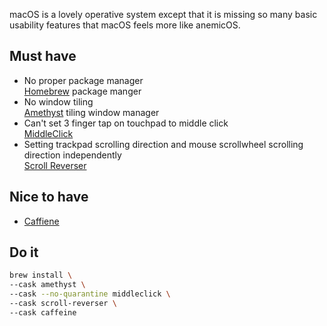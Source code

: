macOS is a lovely operative system except that it is missing so many basic usability features that macOS feels more like anemicOS.

## Must have

- No proper package manager  
   [Homebrew](https://brew.sh/) package manger
- No window tiling  
   [Amethyst](https://ianyh.com/amethyst/) tiling window manager
- Can't set  3 finger tap on touchpad to middle click  
   [MiddleClick](https://github.com/artginzburg/MiddleClick-Ventura)
- Setting trackpad scrolling direction and mouse scrollwheel scrolling direction independently  
   [Scroll Reverser](https://pilotmoon.com/scrollreverser/)

## Nice to have

- [Caffiene](https://intelliscapesolutions.com/apps/caffeine)

## Do it

```sh
brew install \
--cask amethyst \
--cask --no-quarantine middleclick \
--cask scroll-reverser \
--cask caffeine
```
